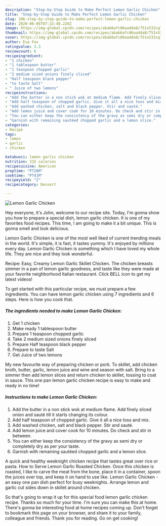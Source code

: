 ```yaml
---
description: "Step-by-Step Guide to Make Perfect Lemon Garlic Chicken"
title: "Step-by-Step Guide to Make Perfect Lemon Garlic Chicken"
slug: 106-step-by-step-guide-to-make-perfect-lemon-garlic-chicken
date: 2020-06-05T07:32:40.226Z
image: https://img-global.cpcdn.com/recipes/abab6afc06aadda8/751x532cq70/lemon-garlic-chicken-recipe-main-photo.jpg
thumbnail: https://img-global.cpcdn.com/recipes/abab6afc06aadda8/751x532cq70/lemon-garlic-chicken-recipe-main-photo.jpg
cover: https://img-global.cpcdn.com/recipes/abab6afc06aadda8/751x532cq70/lemon-garlic-chicken-recipe-main-photo.jpg
author: Eva Fox
ratingvalue: 3.3
reviewcount: 6
recipeingredient:
- "1 chicken"
- "1 tablespoon butter"
- "1 teaspoon chopped garlic"
- "2 medium sized onions finely sliced"
- "Half teaspoon black pepper"
- "to taste Salt"
- " Juice of two lemons"
recipeinstructions:
- "Add the butter in a non stick wok at medium flame. Add finely sliced onion and sauté till it starts changing its colour."
- "Add half teaspoon of chopped garlic. Give it all a nice toss and mix."
- "Add washed chicken, salt and black pepper. Stir and sauté."
- "Add lemon juice and cover cook for 10 minutes. Do check and stir in between."
- "You can either keep the consistency of the gravy as semi dry or completely dry as per your taste."
- "Garnish with remaining sautéed chopped garlic and a lemon slice."
categories:
- Recipe
tags:
- lemon
- garlic
- chicken

katakunci: lemon garlic chicken 
nutrition: 232 calories
recipecuisine: American
preptime: "PT26M"
cooktime: "PT41M"
recipeyield: "2"
recipecategory: Dessert

---
```



![Lemon Garlic Chicken](https://img-global.cpcdn.com/recipes/abab6afc06aadda8/751x532cq70/lemon-garlic-chicken-recipe-main-photo.jpg)

Hey everyone, it's John, welcome to our recipe site. Today, I'm gonna show you how to prepare a special dish, lemon garlic chicken. It is one of my favorites food recipes. This time, I am going to make it a bit unique. This is gonna smell and look delicious.

Lemon Garlic Chicken is one of the most well liked of current trending meals in the world. It's simple, it is fast, it tastes yummy. It's enjoyed by millions every day. Lemon Garlic Chicken is something which I have loved my whole life. They are nice and they look wonderful.

Recipe: Easy, Creamy Lemon Garlic Skillet Chicken. The chicken breasts simmer in a pan of lemon garlic goodness, and taste like they were made at your favorite neighborhood Italian restaurant. Click BELL icon to get my latest videos!


To get started with this particular recipe, we must prepare a few ingredients. You can have lemon garlic chicken using 7 ingredients and 6 steps. Here is how you cook that.

<!--inarticleads1-->

##### The ingredients needed to make Lemon Garlic Chicken:

1. Get 1 chicken
1. Make ready 1 tablespoon butter
1. Prepare 1 teaspoon chopped garlic
1. Take 2 medium sized onions finely sliced
1. Prepare Half teaspoon black pepper
1. Prepare to taste Salt
1. Get  Juice of two lemons


My new favourite way of preparing chicken or pork. To skillet, add chicken broth, butter, garlic, lemon juice and wine and season with salt. Bring to a simmer then add lemon slices and return chicken to skillet, tossing to coat in sauce. This one pan lemon garlic chicken recipe is easy to make and ready in no time! 

<!--inarticleads2-->

##### Instructions to make Lemon Garlic Chicken:

1. Add the butter in a non stick wok at medium flame. Add finely sliced onion and sauté till it starts changing its colour.
1. Add half teaspoon of chopped garlic. Give it all a nice toss and mix.
1. Add washed chicken, salt and black pepper. Stir and sauté.
1. Add lemon juice and cover cook for 10 minutes. Do check and stir in between.
1. You can either keep the consistency of the gravy as semi dry or completely dry as per your taste.
1. Garnish with remaining sautéed chopped garlic and a lemon slice.


A quick and healthy weeknight chicken recipe that tastes great over rice or pasta. How to Serve Lemon Garlic Roasted Chicken. Once this chicken is roasted, I like to carve the meat from the bone, place it in a container, spoon the juices over top, and keep it on hand to use like. Lemon Garlic Chicken - an easy one pan dish perfect for busy weeknights. Arrange lemon and garlic cut sides down in skillet around chicken. 

So that's going to wrap it up for this special food lemon garlic chicken recipe. Thanks so much for your time. I'm sure you can make this at home. There's gonna be interesting food at home recipes coming up. Don't forget to bookmark this page on your browser, and share it to your family, colleague and friends. Thank you for reading. Go on get cooking!
